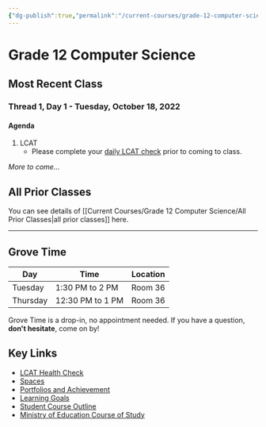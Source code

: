 ```yaml
---
{"dg-publish":true,"permalink":"/current-courses/grade-12-computer-science/home/","dgHomeLink":false,"dgPassFrontmatter":false}
---
```


# Grade 12 Computer Science
## Most Recent Class
### Thread 1, Day 1 - Tuesday, October 18, 2022
#### Agenda
1. LCAT
	- Please complete your [daily LCAT check](https://lcat.lcs.on.ca) prior to coming to class.

*More to come...*

## All Prior Classes
You can see details of [[Current Courses/Grade 12 Computer Science/All Prior Classes|all prior classes]] here.
___
## Grove Time

<div class="transclusion internal-embed is-loaded"><div class="markdown-embed">

<div class="markdown-embed-title">



</div>


Day|Time|Location
-|-|-
Tuesday|1:30 PM to 2 PM|Room 36
Thursday|12:30 PM to 1 PM|Room 36

Grove Time is a drop-in, no appointment needed.
If you have a question, **don't hesitate**, come on by!

</div></div>

## Key Links

<div class="transclusion internal-embed is-loaded"><div class="markdown-embed">

<div class="markdown-embed-title">



</div>


- [LCAT Health Check](https://lcat.lcs.on.ca)
- [Spaces](https://ca.spacesedu.com/)
- [Portfolios and Achievement](https://www.russellgordon.ca/cs/learning-goals/introduction/)
- [Learning Goals](https://www.russellgordon.ca/cs/learning-goals/learning-goals-for-grade-12/)
- [Student Course Outline](https://tinyurl.com/lcscs22-g12-so)
- [Ministry of Education Course of Study](https://tinyurl.com/lcscs22-g12-mcs)

</div></div>
